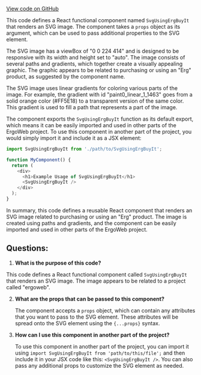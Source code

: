 [View code on GitHub](https://github.com/ergoplatform/ergoweb/components/icons/UsingErgBuyIt.js)

This code defines a React functional component named `SvgUsingErgBuyIt` that renders an SVG image. The component takes a `props` object as its argument, which can be used to pass additional properties to the SVG element.

The SVG image has a viewBox of "0 0 224 414" and is designed to be responsive with its width and height set to "auto". The image consists of several paths and gradients, which together create a visually appealing graphic. The graphic appears to be related to purchasing or using an "Erg" product, as suggested by the component name.

The SVG image uses linear gradients for coloring various parts of the image. For example, the gradient with id "paint0_linear_1_1463" goes from a solid orange color (#FF5E18) to a transparent version of the same color. This gradient is used to fill a path that represents a part of the image.

The component exports the `SvgUsingErgBuyIt` function as its default export, which means it can be easily imported and used in other parts of the ErgoWeb project. To use this component in another part of the project, you would simply import it and include it as a JSX element:

```javascript
import SvgUsingErgBuyIt from './path/to/SvgUsingErgBuyIt';

function MyComponent() {
  return (
    <div>
      <h1>Example Usage of SvgUsingErgBuyIt</h1>
      <SvgUsingErgBuyIt />
    </div>
  );
}
```

In summary, this code defines a reusable React component that renders an SVG image related to purchasing or using an "Erg" product. The image is created using paths and gradients, and the component can be easily imported and used in other parts of the ErgoWeb project.
## Questions: 
 1. **What is the purpose of this code?**

   This code defines a React functional component called `SvgUsingErgBuyIt` that renders an SVG image. The image appears to be related to a project called "ergoweb".

2. **What are the props that can be passed to this component?**

   The component accepts a `props` object, which can contain any attributes that you want to pass to the SVG element. These attributes will be spread onto the SVG element using the `{...props}` syntax.

3. **How can I use this component in another part of the project?**

   To use this component in another part of the project, you can import it using `import SvgUsingErgBuyIt from 'path/to/this/file';` and then include it in your JSX code like this: `<SvgUsingErgBuyIt />`. You can also pass any additional props to customize the SVG element as needed.